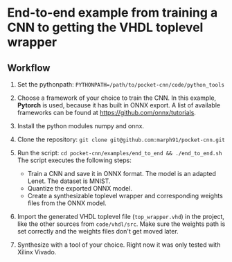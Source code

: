 # End-to-end example from training a CNN to getting the VHDL toplevel wrapper

## Workflow

1. Set the pythonpath: `PYTHONPATH=/path/to/pocket-cnn/code/python_tools`

2. Choose a framework of your choice to train the CNN. In this example, **Pytorch** is used, because it has built in ONNX export. A list of available frameworks can be found at <https://github.com/onnx/tutorials>.

3. Install the python modules numpy and onnx.

4. Clone the repository: `git clone git@github.com:marph91/pocket-cnn.git`

5. Run the script: `cd pocket-cnn/examples/end_to_end && ./end_to_end.sh`
The script executes the following steps:

   - Train a CNN and save it in ONNX format. The model is an adapted Lenet. The dataset is MNIST.
   - Quantize the exported ONNX model.
   - Create a synthesizable toplevel wrapper and corresponding weights files from the ONNX model.

6. Import the generated VHDL toplevel file (`top_wrapper.vhd`) in the project, like the other sources from `code/vhdl/src`. Make sure the weights path is set correctly and the weights files don't get moved later.

7. Synthesize with a tool of your choice. Right now it was only tested with Xilinx Vivado.
